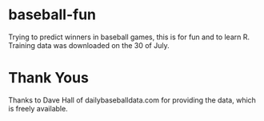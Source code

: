 baseball-fun
============

Trying to predict winners in baseball games, this is for fun and to learn R. Training data was downloaded on the 30 of July.

Thank Yous
==========
Thanks to Dave Hall of dailybaseballdata.com for providing the data, which is freely available.
